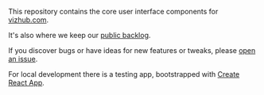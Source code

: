 This repository contains the core user interface components for [vizhub.com](https://vizhub.com).

It's also where we keep our [public backlog](https://github.com/datavis-tech/vizhub-ui/projects/1).

If you discover bugs or have ideas for new features or tweaks, please [open an issue](https://github.com/datavis-tech/vizhub-ui/issues/new).

For local development there is a testing app, bootstrapped with [Create React App](https://github.com/facebook/create-react-app).
